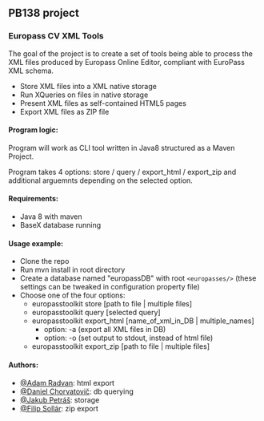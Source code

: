 ## PB138 project
### Europass CV XML Tools


The goal of the project is to create a set of tools being able to process the XML files produced by Europass Online Editor, compliant with EuroPass XML schema.


  - Store XML files into a XML native storage
  - Run XQueries on files in native storage
  - Present XML files as self-contained HTML5 pages
  - Export XML files as ZIP file
  

#### Program logic:

Program will work as CLI tool written in Java8 structured as a Maven Project. 

Program takes 4 options: store / query / export_html / export_zip and additional arguemnts depending on the selected option.

#### Requirements:
  - Java 8 with maven 
  - BaseX database running

#### Usage example:
  - Clone the repo
  - Run mvn install in root directory
  - Create a database named "europassDB" with root `<europasses/>` (these settings can be tweaked in configuration property file)
  - Choose one of the four options:
      - europasstoolkit store [path to file | multiple files]
      - europasstoolkit query [selected query]
      - europasstoolkit export_html [name_of_xml_in_DB | multiple_names]
        - option: -a (export all XML files in DB)
        - option: -o (set output to stdout, instead of html file)
      - europasstoolkit export_zip [path to file | multiple files]
      
  


#### Authors:
  - [@Adam Radvan](https://github.com/adamradvan): html export
  - [@Daniel Chorvatovič](https://github.com/dchorvat1): db querying
  - [@Jakub Petráš](https://github.com/Jakub2801): storage
  - [@Filip Sollár](https://github.com/kserno): zip export
